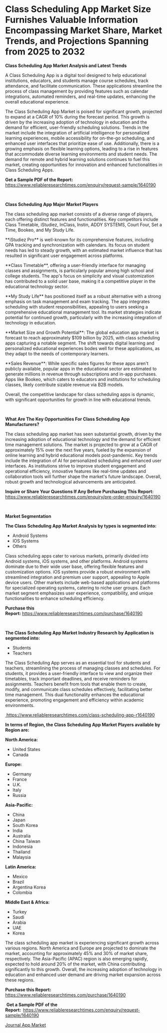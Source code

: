<p><h1>Class Scheduling App Market Size Furnishes Valuable Information Encompassing Market Share, Market Trends, and Projections Spanning from 2025 to 2032</h1></p><p><strong>Class Scheduling App Market Analysis and Latest Trends</strong></p>
<p><p>A Class Scheduling App is a digital tool designed to help educational institutions, educators, and students manage course schedules, track attendance, and facilitate communication. These applications streamline the process of class management by providing features such as calendar integrations, automated reminders, and real-time updates, enhancing the overall educational experience.</p><p>The Class Scheduling App Market is poised for significant growth, projected to expand at a CAGR of 10% during the forecast period. This growth is driven by the increasing adoption of technology in education and the demand for efficient, user-friendly scheduling solutions. Trends in the market include the integration of artificial intelligence for personalized learning experiences, mobile accessibility for on-the-go scheduling, and enhanced user interfaces that prioritize ease of use. Additionally, there is a growing emphasis on flexible learning options, leading to a rise in features that accommodate diverse learning environments and student needs. The demand for remote and hybrid learning solutions continues to fuel this market, creating opportunities for innovation and enhanced functionalities in Class Scheduling Apps.</p></p>
<p><strong>Get a Sample PDF of the Report:&nbsp;</strong> <a href="https://www.reliableresearchtimes.com/enquiry/request-sample/1640190?utm_campaign=2204&utm_medium=2&utm_source=Github&utm_content=ia&utm_term=05032025&utm_id=class-scheduling-app">https://www.reliableresearchtimes.com/enquiry/request-sample/1640190</a></p>
<p>&nbsp;</p>
<p><strong>Class Scheduling App Major Market Players</strong></p>
<p><p>The class scheduling app market consists of a diverse range of players, each offering distinct features and functionalities. Key competitors include Class Timetable, iStudiez, InClass, Instin, ADDY SYSTEMS, Court Four, Set a Time, Bookeo, and My Study Life.</p><p>**iStudiez Pro** is well-known for its comprehensive features, including GPA tracking and synchronization with calendars. Its focus on student needs has led to steady growth, with an estimated market influence that has resulted in significant user engagement across platforms.</p><p>**Class Timetable**, offering a user-friendly interface for managing classes and assignments, is particularly popular among high school and college students. The app's focus on simplicity and visual customization has contributed to a solid user base, making it a competitive player in the educational technology sector.</p><p>**My Study Life** has positioned itself as a robust alternative with a strong emphasis on task management and exam tracking. The app integrates scheduling with student responsibilities, appealing to users seeking a comprehensive educational management tool. Its market strategies indicate potential for continued growth, particularly with the increasing integration of technology in education.</p><p>**Market Size and Growth Potential**: The global education app market is forecast to reach approximately $109 billion by 2025, with class scheduling apps capturing a notable segment. The shift towards digital learning and personalized educational experiences bodes well for these applications, as they adapt to the needs of contemporary learners.</p><p>**Sales Revenue**: While specific sales figures for these apps aren't publicly available, popular apps in the educational sector are estimated to generate millions in revenue through subscriptions and in-app purchases. Apps like Bookeo, which caters to educators and institutions for scheduling classes, likely contribute sizable revenue via B2B models.</p><p>Overall, the competitive landscape for class scheduling apps is dynamic, with significant opportunities for growth in line with educational trends.</p></p>
<p>&nbsp;</p>
<p><strong>What Are The Key Opportunities For Class Scheduling App Manufacturers?</strong></p>
<p><p>The class scheduling app market has seen substantial growth, driven by the increasing adoption of educational technology and the demand for efficient time management solutions. The market is projected to grow at a CAGR of approximately 15% over the next five years, fueled by the expansion of online learning and hybrid educational models post-pandemic. Key trends include the integration of AI for personalized scheduling and enhanced user interfaces. As institutions strive to improve student engagement and operational efficiency, innovative features like real-time updates and collaboration tools will further shape the market's future landscape. Overall, robust growth and technological advancements are anticipated.</p></p>
<p><strong>Inquire or Share Your Questions If Any Before Purchasing This Report:</strong> <a href="https://www.reliableresearchtimes.com/enquiry/pre-order-enquiry/1640190?utm_campaign=2204&utm_medium=2&utm_source=Github&utm_content=ia&utm_term=05032025&utm_id=class-scheduling-app">https://www.reliableresearchtimes.com/enquiry/pre-order-enquiry/1640190</a></p>
<p>&nbsp;</p>
<p><strong>Market Segmentation</strong></p>
<p><strong>The Class Scheduling App Market Analysis by types is segmented into:</strong></p>
<p><ul><li>Android Systems</li><li>IOS Systems</li><li>Others</li></ul></p>
<p><p>Class scheduling apps cater to various markets, primarily divided into Android systems, iOS systems, and other platforms. Android systems dominate due to their wide user base, offering flexible features and customization options. iOS systems provide a robust environment with streamlined integration and premium user support, appealing to Apple device users. Other markets include web-based applications and platforms for specialized operating systems, catering to niche user groups. Each market segment emphasizes user experience, compatibility, and unique functionalities to enhance scheduling efficiency.</p></p>
<p><strong>Purchase this Report:&nbsp;</strong><a href="https://www.reliableresearchtimes.com/purchase/1640190?utm_campaign=2204&utm_medium=2&utm_source=Github&utm_content=ia&utm_term=05032025&utm_id=class-scheduling-app">https://www.reliableresearchtimes.com/purchase/1640190</a></p>
<p>&nbsp;</p>
<p><strong>The Class Scheduling App Market Industry Research by Application is segmented into:</strong></p>
<p><ul><li>Students</li><li>Teachers</li></ul></p>
<p><p>The Class Scheduling App serves as an essential tool for students and teachers, streamlining the process of managing classes and schedules. For students, it provides a user-friendly interface to view and organize their timetables, track important deadlines, and receive reminders for assignments. Teachers benefit from tools that enable them to create, modify, and communicate class schedules effectively, facilitating better time management. This dual functionality enhances the educational experience, promoting engagement and efficiency within academic environments.</p></p>
<p><a href="https://www.reliableresearchtimes.com/class-scheduling-app-r1640190?utm_campaign=2204&utm_medium=2&utm_source=Github&utm_content=ia&utm_term=05032025&utm_id=class-scheduling-app">&nbsp;https://www.reliableresearchtimes.com/class-scheduling-app-r1640190</a></p>
<p><strong>In terms of Region, the Class Scheduling App Market Players available by Region are:</strong></p>
<p>
    <p> <strong> North America: </strong>
        <ul>
            <li>United States</li>
            <li>Canada</li>
        </ul>
        </p> 
    <p> <strong> Europe: </strong>
        <ul>
            <li>Germany</li>
            <li>France</li>
            <li>U.K.</li>
            <li>Italy</li>
            <li>Russia</li>
        </ul>
        </p> 
    <p> <strong> Asia-Pacific: </strong>
        <ul>
            <li>China</li>
            <li>Japan</li>
            <li>South Korea</li>
            <li>India</li>
            <li>Australia</li>
            <li>China Taiwan</li>
            <li>Indonesia</li>
            <li>Thailand</li>
            <li>Malaysia</li>
        </ul>
        </p> 
    <p> <strong> Latin America: </strong>
        <ul>
            <li>Mexico</li>
            <li>Brazil</li>
            <li>Argentina Korea</li>
            <li>Colombia</li>
        </ul>
        </p> 
    <p> <strong> Middle East & Africa: </strong>
        <ul>
            <li>Turkey</li>
            <li>Saudi</li>
            <li>Arabia</li>
            <li>UAE</li>
            <li>Korea</li>
        </ul>
    </p>
    </p>
<p><p>The class scheduling app market is experiencing significant growth across various regions. North America and Europe are projected to dominate the market, accounting for approximately 45% and 30% of market share, respectively. The Asia-Pacific (APAC) region is also emerging rapidly, expected to hold around 20% of the market, with China contributing significantly to this growth. Overall, the increasing adoption of technology in education and enhanced user demand are driving market expansion across these regions.</p></p>
<p><strong>Purchase this Report: </strong><a href="https://www.reliableresearchtimes.com/purchase/1640190?utm_campaign=2204&utm_medium=2&utm_source=Github&utm_content=ia&utm_term=05032025&utm_id=class-scheduling-app">https://www.reliableresearchtimes.com/purchase/1640190</a></p>
<p>&nbsp;<strong>Get a Sample PDF of the Report:&nbsp;&nbsp;</strong><a href="https://www.reliableresearchtimes.com/enquiry/request-sample/1640190?utm_campaign=2204&utm_medium=2&utm_source=Github&utm_content=ia&utm_term=05032025&utm_id=class-scheduling-app">https://www.reliableresearchtimes.com/enquiry/request-sample/1640190</a></p>
<p><strong></strong></p>
<p><p><a href="https://github.com/tona7vba/Market-Research-Report-List-1/blob/main/journal-app-market.md?utm_campaign=2204&utm_medium=2&utm_source=Github&utm_content=ia&utm_term=05032025&utm_id=class-scheduling-app">Journal App Market</a></p></p>